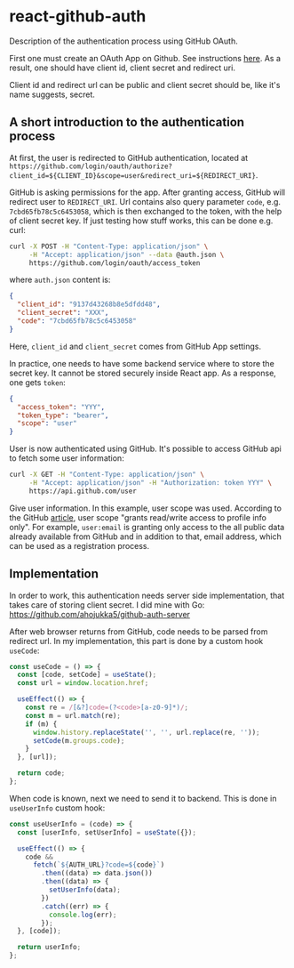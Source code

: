 # react-github-auth

Description of the authentication process using GitHub OAuth.

First one must create an OAuth App on Github. See instructions [here][1]. As a
result, one should have client id, client secret and redirect uri.

Client id and redirect url can be public and client secret should be, like it's
name suggests, secret.

[1]: https://docs.github.com/en/free-pro-team@latest/developers/apps/creating-an-oauth-app

## A short introduction to the authentication process

At first, the user is redirected to GitHub authentication, located at
`https://github.com/login/oauth/authorize?client_id=${CLIENT_ID}&scope=user&redirect_uri=${REDIRECT_URI}`.

GitHub is asking permissions for the app. After granting access, GitHub will
redirect user to `REDIRECT_URI`. Url contains also query parameter `code`, e.g.
`7cbd65fb78c5c6453058`, which is then exchanged to the token, with the help of
client secret key. If just testing how stuff works, this can be done e.g. curl:

```bash
curl -X POST -H "Content-Type: application/json" \
     -H "Accept: application/json" --data @auth.json \
     https://github.com/login/oauth/access_token
```

where `auth.json` content is:

```json
{
  "client_id": "9137d43268b8e5dfdd48",
  "client_secret": "XXX",
  "code": "7cbd65fb78c5c6453058"
}
```

Here, `client_id` and `client_secret` comes from GitHub App settings.

In practice, one needs to have some backend service where to store the secret
key. It cannot be stored securely inside React app. As a response, one gets
`token`:

```json
{
  "access_token": "YYY",
  "token_type": "bearer",
  "scope": "user"
}
```

User is now authenticated using GitHub. It's possible to access GitHub api to
fetch some user information:

```bash
curl -X GET -H "Content-Type: application/json" \
     -H "Accept: application/json" -H "Authorization: token YYY" \
     https://api.github.com/user
```

Give user information. In this example, user scope was used. According to the
GitHub [article][2], user scope "grants read/write access to profile info only".
For example, `user:email` is granting only access to the all public data already
available from GitHub and in addition to that, email address, which can be used
as a registration process.

[2]: https://docs.github.com/en/free-pro-team@latest/developers/apps/scopes-for-oauth-apps

## Implementation

In order to work, this authentication needs server side implementation, that
takes care of storing client secret. I did mine with Go:
<https://github.com/ahojukka5/github-auth-server>

After web browser returns from GitHub, code needs to be parsed from redirect
url. In my implementation, this part is done by a custom hook `useCode`:

```js
const useCode = () => {
  const [code, setCode] = useState();
  const url = window.location.href;

  useEffect(() => {
    const re = /[&?]code=(?<code>[a-z0-9]*)/;
    const m = url.match(re);
    if (m) {
      window.history.replaceState('', '', url.replace(re, ''));
      setCode(m.groups.code);
    }
  }, [url]);

  return code;
};
```

When code is known, next we need to send it to backend. This is done in
`useUserInfo` custom hook:

```js
const useUserInfo = (code) => {
  const [userInfo, setUserInfo] = useState({});

  useEffect(() => {
    code &&
      fetch(`${AUTH_URL}?code=${code}`)
        .then((data) => data.json())
        .then((data) => {
          setUserInfo(data);
        })
        .catch((err) => {
          console.log(err);
        });
  }, [code]);

  return userInfo;
};
```
